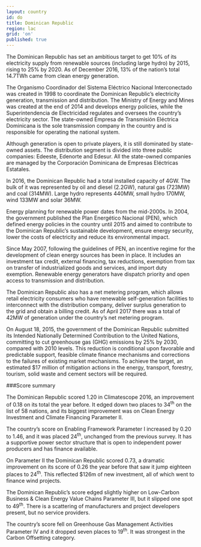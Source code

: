 ```yaml
---
layout: country
id: do
title: Dominican Republic
region: lac
grid: 'on'
published: true
---
```


The Dominican Republic has set an ambitious target to get 10% of its electricity supply from renewable sources (including large hydro) by 2015, rising to 25% by 2020. As of December 2016, 13% of the nation’s total 14.7TWh came from clean energy generation.

The Organismo Coordinador del Sistema Eléctrico Nacional Interconectado was created in 1998 to coordinate the Dominican Republic’s electricity generation, transmission and distribution. The Ministry of Energy and Mines was created at the end of 2014 and develops energy policies, while the Superintendencia de Electricidad regulates and oversees the country’s electricity sector. The state-owned Empresa de Transmisión Eléctrica Dominicana is the sole transmission company in the country and is responsible for operating the national system.

Although generation is open to private players, it is still dominated by state-owned assets. The distribution segment is divided into three public companies: Edeeste, Edenorte and Edesur. All the state-owned companies are managed by the Corporación Dominicana de Empresas Eléctricas Estatales.

In 2016, the Dominican Republic had a total installed capacity of 4GW. The bulk of it was represented by oil and diesel (2.2GW), natural gas (723MW) and coal (314MW). Large hydro represents 440MW, small hydro 170MW, wind 133MW and solar 36MW. 

Energy planning for renewable power dates from the mid-2000s. In 2004, the government published the Plan Energético Nacional (PEN), which defined energy policies in the country until 2015 and aimed to contribute to the Dominican Republic’s sustainable development, ensure energy security, lower the costs of electricity and reduce its environmental impact.

Since May 2007, following the guidelines of PEN, an incentive regime for the development of clean energy sources has been in place. It includes an investment tax credit, external financing, tax reductions, exemption from tax on transfer of industrialized goods and services, and import duty exemption. Renewable energy generators have dispatch priority and open access to transmission and distribution.

The Dominican Republic also has a net metering program, which allows retail electricity consumers who have renewable self-generation facilities to interconnect with the distribution company, deliver surplus generation to the grid and obtain a billing credit. As of April 2017 there was a total of 42MW of generation under the country’s net metering program.

On August 18, 2015, the government of the Dominican Republic submitted its Intended Nationally Determined Contribution to the United Nations, committing to cut greenhouse gas (GHG) emissions by 25% by 2030, compared with 2010 levels. This reduction is conditional upon favorable and predictable support, feasible climate finance mechanisms and corrections to the failures of existing market mechanisms. To achieve the target, an estimated $17 million of mitigation actions in the energy, transport, forestry, tourism, solid waste and cement sectors will be required.

###Score summary

The Dominican Republic scored 1.20 in Climatescope 2016, an improvement of 0.18 on its total the year before. It edged down two places to 34<sup>th</sup> on the list of 58 nations, and its biggest improvement was on Clean Energy Investment and Climate Financing Parameter II.

The country’s score on Enabling Framework Parameter I increased by 0.20 to 1.46, and it was placed 24<sup>th</sup>, unchanged from the previous survey. It has a supportive power sector structure that is open to independent power producers and has finance available. 

On Parameter II the Dominican Republic scored 0.73, a dramatic improvement on its score of 0.26 the year before that saw it jump eighteen places to 24<sup>th</sup>. This reflected $126m of new investment, all of which went to finance wind projects. 

The Dominican Republic’s score edged slightly higher on Low-Carbon Business & Clean Energy Value Chains Parameter III, but it slipped one spot to 49<sup>th</sup>. There is a scattering of manufacturers and project developers present, but no service providers. 

The country’s score fell on Greenhouse Gas Management Activities Parameter IV and it dropped seven places to 19<sup>th</sup>. It was strongest in the Carbon Offsetting category.
